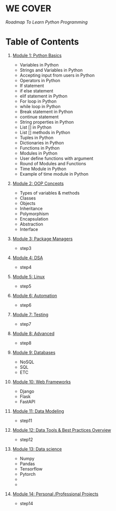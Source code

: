 # WE COVER

*Roadmap To Learn Python Programming*

# Table of Contents

1. [Module 1: Python Basics]()

	 - Variables in Python
	 - Strings and Variables in Python
	 - Accepting input from users in Python
	 - Operators in Python
	 - If statement
	 - if else statement
	 - elif statement in Python
	 - For loop in Python
	 - while loop in Python
	 - Break statement in Python
	 - continue statement
	 - String properties in Python
	 - List [] in Python
	 - List [] methods in Python
	 - Tuples in Python
	 - Dictionaries in Python
	 - Functions in Python
	 - Modules in Python
	 - User define functions with argument
	 - Round of Modules and Functions
	 - Time Module in Python
	 - Example of time module in Python

2. [Module 2: OOP Concepts]()

	 - Types of variables & methods
	 - Classes
	 - Objects
	 - Inheritance
	 - Polymorphism
	 - Encapsulation
	 - Abstraction
	 - Interface

3. [Module 3: Package Managers]()

	 - step3

4. [Module 4: DSA]()

	 - step4


5. [Module 5: Linux]()

	 - step5


6. [Module 6: Automation]()

	 - step6

7. [Module 7: Testing]()

	 - step7

8. [Module 8: Advanced]()

	 - step8


9. [Module 9: Databases]()

	 - NoSQL
	 - SQL
	 - ETC


10. [Module 10: Web Frameworks]()

	 - Django
	 - Flask
	 - FastAPI

11. [Module 11: Data Modeling]()

	 - step11


12. [Module 12: Data Tools & Best Practices Overview]()

	 - step12


13. [Module 13: Data science]()

	 - Numpy
	 - Pandas
	 - Tensorflow
	 - Pytorch
	 -
	 -

14. [Module 14: Personal /Professional Projects]()
	
	- step14